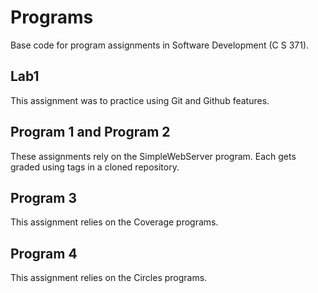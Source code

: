 # Programs
Base code for program assignments in Software Development (C S 371). 

## Lab1
This assignment was to practice using Git and Github features.

## Program 1 and Program 2
These assignments rely on the SimpleWebServer program. Each gets graded using tags in a cloned repository. 

## Program 3
This assignment relies on the Coverage programs. 

## Program 4
This assignment relies on the Circles programs. 
